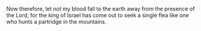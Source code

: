 Now therefore, let not my blood fall to the earth away from the presence of the Lord, for the king of Israel has come out to seek a single flea like one who hunts a partridge in the mountains.

